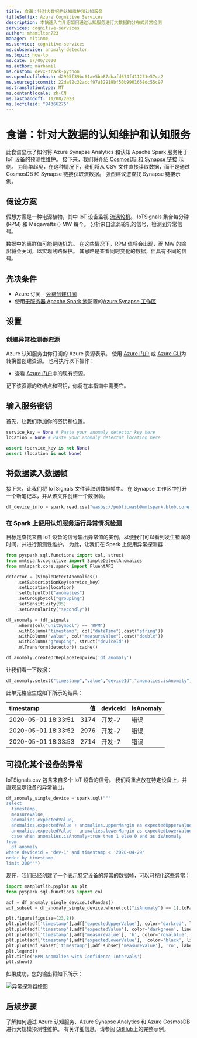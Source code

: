 ```yaml
---
title: 食谱：针对大数据的认知维护和认知服务
titleSuffix: Azure Cognitive Services
description: 本快速入门介绍如何通过认知服务进行大数据的分布式异常检测
services: cognitive-services
author: mhamilton723
manager: nitinme
ms.service: cognitive-services
ms.subservice: anomaly-detector
ms.topic: how-to
ms.date: 07/06/2020
ms.author: marhamil
ms.custom: devx-track-python
ms.openlocfilehash: d2995f39bc61ae5bb87abafd674f411271e57ca2
ms.sourcegitcommit: 22da82c32accf97a82919bf50b9901668dc55c97
ms.translationtype: MT
ms.contentlocale: zh-CN
ms.lasthandoff: 11/08/2020
ms.locfileid: "94366275"
---
```

# <a name="recipe-predictive-maintenance-with-the-cognitive-services-for-big-data"></a>食谱：针对大数据的认知维护和认知服务

此食谱显示了如何将 Azure Synapse Analytics 和认知 Apache Spark 服务用于 IoT 设备的预测性维护。 接下来，我们将介绍 [CosmosDB 和 Synapse 链接](https://github.com/Azure-Samples/cosmosdb-synapse-link-samples) 示例。 为简单起见，在这种情况下，我们将从 CSV 文件直接读取数据，而不是通过 CosmosDB 和 Synapse 链接获取流数据。 强烈建议您查找 Synapse 链接示例。

## <a name="hypothetical-scenario"></a>假设方案

假想方案是一种电源植物，其中 IoT 设备监视 [流涡轮机](https://en.wikipedia.org/wiki/Steam_turbine)。 IoTSignals 集合每分钟 (RPM) 和 Megawatts () MW 每个。 分析来自流涡轮机的信号，检测到异常信号。

数据中的离群值可能是随机的。 在这些情况下，RPM 值将会出现，而 MW 的输出将会关闭，以实现线路保护。 其思路是查看同时变化的数据，但具有不同的信号。

## <a name="prerequisites"></a>先决条件

* Azure 订阅 - [免费创建订阅](https://azure.microsoft.com/free/cognitive-services)
* 使用[无服务器 Apache Spark 池](../../../synapse-analytics/quickstart-create-apache-spark-pool-portal.md)配置的[Azure Synapse 工作区](../../../synapse-analytics/quickstart-create-workspace.md)

## <a name="setup"></a>设置

### <a name="create-an-anomaly-detector-resource"></a>创建异常检测器资源

Azure 认知服务由你订阅的 Azure 资源表示。 使用 [Azure 门户](../../cognitive-services-apis-create-account.md) 或 [Azure CLI](../../cognitive-services-apis-create-account-cli.md)为转换器创建资源。 也可执行以下操作：

- 查看  [Azure 门户](https://portal.azure.com/)中的现有资源。

记下该资源的终结点和密钥，你将在本指南中需要它。

## <a name="enter-your-service-keys"></a>输入服务密钥

首先，让我们添加你的密钥和位置。

```python
service_key = None # Paste your anomaly detector key here
location = None # Paste your anomaly detector location here

assert (service_key is not None)
assert (location is not None)
```

## <a name="read-data-into-a-dataframe"></a>将数据读入数据帧

接下来，让我们将 IoTSignals 文件读取到数据帧中。 在 Synapse 工作区中打开一个新笔记本，并从该文件创建一个数据帧。

```python
df_device_info = spark.read.csv("wasbs://publicwasb@mmlspark.blob.core.windows.net/iot/IoTSignals.csv", header=True, inferSchema=True)
```

### <a name="run-anomaly-detection-using-cognitive-services-on-spark"></a>在 Spark 上使用认知服务运行异常情况检测

目标是查找来自 IoT 设备的信号输出异常值的实例，以便我们可以看到发生错误的时间，并进行预测性维护。 为此，让我们在 Spark 上使用异常探测器：

```python
from pyspark.sql.functions import col, struct
from mmlspark.cognitive import SimpleDetectAnomalies
from mmlspark.core.spark import FluentAPI

detector = (SimpleDetectAnomalies()
    .setSubscriptionKey(service_key)
    .setLocation(location)
    .setOutputCol("anomalies")
    .setGroupbyCol("grouping")
    .setSensitivity(95)
    .setGranularity("secondly"))

df_anomaly = (df_signals
    .where(col("unitSymbol") == 'RPM')
    .withColumn("timestamp", col("dateTime").cast("string"))
    .withColumn("value", col("measureValue").cast("double"))
    .withColumn("grouping", struct("deviceId"))
    .mlTransform(detector)).cache()

df_anomaly.createOrReplaceTempView('df_anomaly')
```

让我们看一下数据：

```python
df_anomaly.select("timestamp","value","deviceId","anomalies.isAnomaly").show(3)
```

此单元格应生成如下所示的结果：

| timestamp           |   值 | deviceId   | isAnomaly   |
|:--------------------|--------:|:-----------|:------------|
| 2020-05-01 18:33:51 |    3174 | 开发-7      | 错误       |
| 2020-05-01 18:33:52 |    2976 | 开发-7      | 错误       |
| 2020-05-01 18:33:53 |    2714 | 开发-7      | 错误       |


 ## <a name="visualize-anomalies-for-one-of-the-devices"></a>可视化某个设备的异常

IoTSignals.csv 包含来自多个 IoT 设备的信号。 我们将重点放在特定设备上，并直观显示设备的异常输出。

```python
df_anomaly_single_device = spark.sql("""
select
  timestamp,
  measureValue,
  anomalies.expectedValue,
  anomalies.expectedValue + anomalies.upperMargin as expectedUpperValue,
  anomalies.expectedValue - anomalies.lowerMargin as expectedLowerValue,
  case when anomalies.isAnomaly=true then 1 else 0 end as isAnomaly
from
  df_anomaly
where deviceid = 'dev-1' and timestamp < '2020-04-29'
order by timestamp
limit 200""")
```

现在，我们已经创建了一个表示特定设备的异常的数据帧，可以可视化这些异常：

```python
import matplotlib.pyplot as plt
from pyspark.sql.functions import col

adf = df_anomaly_single_device.toPandas()
adf_subset = df_anomaly_single_device.where(col("isAnomaly") == 1).toPandas()

plt.figure(figsize=(23,8))
plt.plot(adf['timestamp'],adf['expectedUpperValue'], color='darkred', linestyle='solid', linewidth=0.25, label='UpperMargin')
plt.plot(adf['timestamp'],adf['expectedValue'], color='darkgreen', linestyle='solid', linewidth=2, label='Expected Value')
plt.plot(adf['timestamp'],adf['measureValue'], 'b', color='royalblue', linestyle='dotted', linewidth=2, label='Actual')
plt.plot(adf['timestamp'],adf['expectedLowerValue'],  color='black', linestyle='solid', linewidth=0.25, label='Lower Margin')
plt.plot(adf_subset['timestamp'],adf_subset['measureValue'], 'ro', label = 'Anomaly')
plt.legend()
plt.title('RPM Anomalies with Confidence Intervals')
plt.show()
```

如果成功，您的输出将如下所示：

![异常探测器绘图](../media/anomaly-output.png)

## <a name="next-steps"></a>后续步骤

了解如何通过 Azure 认知服务、Azure Synapse Analytics 和 Azure CosmosDB 进行大规模预测性维护。 有关详细信息，请参阅 [GitHub](https://github.com/Azure-Samples/cosmosdb-synapse-link-samples)上的完整示例。